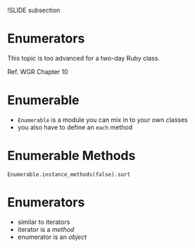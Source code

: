 !SLIDE subsection
# Enumerators

This topic is too advanced for a two-day Ruby class.

Ref. WGR Chapter 10

# Enumerable

* `Enumerable` is a module you can mix in to your own classes
* you also have to define an `each` method

# Enumerable Methods

    Enumerable.instance_methods(false).sort

# Enumerators

* similar to iterators
* iterator is a *method*
* enumerator is an *object*

